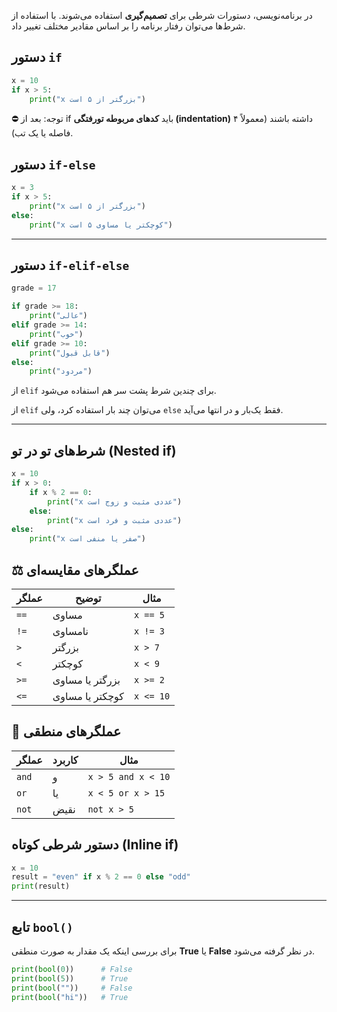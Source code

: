 در برنامه‌نویسی، دستورات شرطی برای **تصمیم‌گیری** استفاده می‌شوند. با استفاده از شرط‌ها می‌توان رفتار برنامه را بر اساس مقادیر مختلف تغییر داد.

## دستور `if`

```python
x = 10
if x > 5:
    print("x بزرگتر از ۵ است")
```

⛔ توجه: بعد از if باید **کدهای مربوطه تورفتگی (indentation)** داشته باشند (معمولاً ۴ فاصله یا یک تب).

## دستور `if-else`

```python
x = 3
if x > 5:
    print("x بزرگتر از ۵ است")
else:
    print("x کوچکتر یا مساوی ۵ است")
```

---

## دستور `if-elif-else`

```python
grade = 17

if grade >= 18:
    print("عالی")
elif grade >= 14:
    print("خوب")
elif grade >= 10:
    print("قابل قبول")
else:
    print("مردود")
```

از `elif` برای چندین شرط پشت سر هم استفاده می‌شود.

از `elif` می‌توان چند بار استفاده کرد، ولی `else` فقط یک‌بار و در انتها می‌آید.

---

## شرط‌های تو در تو (Nested if)

```python
x = 10
if x > 0:
    if x % 2 == 0:
        print("x عددی مثبت و زوج است")
    else:
        print("x عددی مثبت و فرد است")
else:
    print("x صفر یا منفی است")
```

## ⚖️ عملگرهای مقایسه‌ای

| عملگر | توضیح           | مثال      |
| ----- | --------------- | --------- |
| `==`  | مساوی           | `x == 5`  |
| `!=`  | نامساوی         | `x != 3`  |
| `>`   | بزرگتر          | `x > 7`   |
| `<`   | کوچکتر          | `x < 9`   |
| `>=`  | بزرگتر یا مساوی | `x >= 2`  |
| `<=`  | کوچکتر یا مساوی | `x <= 10` |

## 🔗 عملگرهای منطقی

| عملگر | کاربرد | مثال               |
| ----- | ------ | ------------------ |
| `and` | و      | `x > 5 and x < 10` |
| `or`  | یا     | `x < 5 or x > 15`  |
| `not` | نقیض   | `not x > 5`        |

## دستور شرطی کوتاه (Inline if)

```python
x = 10
result = "even" if x % 2 == 0 else "odd"
print(result)
```

---

## تابع `bool()`

برای بررسی اینکه یک مقدار به صورت منطقی **True** یا **False** در نظر گرفته می‌شود.

```python
print(bool(0))      # False
print(bool(5))      # True
print(bool(""))     # False
print(bool("hi"))   # True
```

